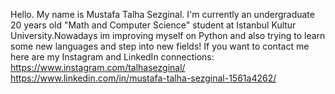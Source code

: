Hello. My name is Mustafa Talha Sezginal. I'm currently an undergraduate 20 years old  "Math and Computer Science" student at Istanbul Kultur University.Nowadays im improving myself on Python and also trying to learn some new languages and step into new fields! If you want to contact me here are my Instagram and LinkedIn connections:                                     
https://www.instagram.com/talhasezginal/ 
https://www.linkedin.com/in/mustafa-talha-sezginal-1561a4262/

<!--
**takihei/takihei** is a ✨ _special_ ✨ repository because its `README.md` (this file) appears on your GitHub profile.

Here are some ideas to get you started:

- 🔭 I’m currently working on ...
- 🌱 I’m currently learning ...
- 👯 I’m looking to collaborate on ...
- 🤔 I’m looking for help with ...
- 💬 Ask me about ...
- 📫 How to reach me: ...
- 😄 Pronouns: ...
- ⚡ Fun fact: ...
-->
